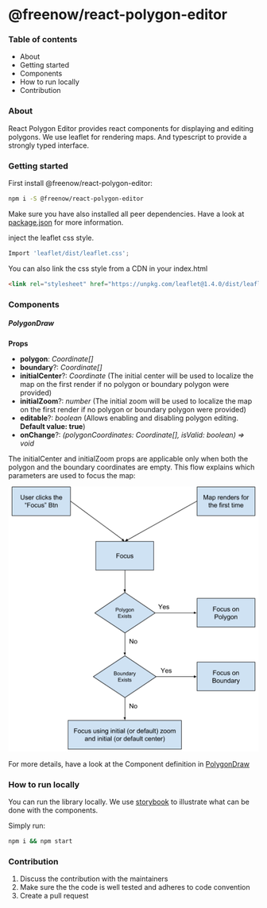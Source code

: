 # @freenow/react-polygon-editor

### Table of contents

-   About
-   Getting started
-   Components
-   How to run locally
-   Contribution

### About

React Polygon Editor provides react components for displaying and editing polygons.
We use leaflet for rendering maps. And typescript to provide a strongly typed interface.

### Getting started

First install @freenow/react-polygon-editor:

```bash
npm i -S @freenow/react-polygon-editor
```

Make sure you have also installed all peer dependencies. Have a look at [package.json](package.json) for more information.

inject the leaflet css style.

```typescript
Import 'leaflet/dist/leaflet.css';
```

You can also link the css style from a CDN in your index.html

```html
<link rel="stylesheet" href="https://unpkg.com/leaflet@1.4.0/dist/leaflet.css" />
```

### Components

##### PolygonDraw

**Props**

-   **polygon**: _Coordinate[]_
-   **boundary**?: _Coordinate[]_
-   **initialCenter**?: _Coordinate_ (The initial center will be used to localize the map on the first render if no polygon or boundary polygon were provided)
-   **initialZoom**?: _number_ (The initial zoom will be used to localize the map on the first render if no polygon or boundary polygon were provided)
-   **editable**?: _boolean_ (Allows enabling and disabling polygon editing. **Default value: true**)
-   **onChange**?: _(polygonCoordinates: Coordinate[], isValid: boolean) => void_

The initialCenter and initialZoom props are applicable only when both the polygon and the boundary coordinates are empty.
This flow explains which parameters are used to focus the map:

![Focus flow](map_focus_flow.png)

For more details, have a look at the Component definition in [PolygonDraw](src/PolygonDraw/PolygonDraw.tsx)

### How to run locally

You can run the library locally. We use [storybook](https://storybook.js.org/) to illustrate what can be done with the components.

Simply run:

```bash
npm i && npm start
```

### Contribution

1. Discuss the contribution with the maintainers
2. Make sure the the code is well tested and adheres to code convention
3. Create a pull request
